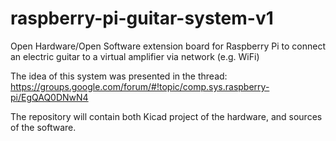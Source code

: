 raspberry-pi-guitar-system-v1
=============================

Open Hardware/Open Software extension board for Raspberry Pi to connect an electric guitar to a virtual amplifier via network (e.g. WiFi)

The idea of this system was presented in the thread: https://groups.google.com/forum/#!topic/comp.sys.raspberry-pi/EgQAQ0DNwN4

The repository will contain both Kicad project of the hardware, and sources of the software.

